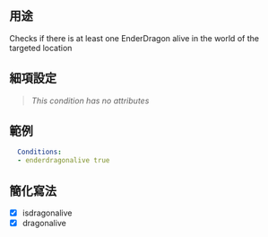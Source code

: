 ## 用途
Checks if there is at least one EnderDragon alive in the world of the targeted location


## 細項設定
>*This condition has no attributes*


## 範例
```yaml
  Conditions:
  - enderdragonalive true
```


## 簡化寫法
- [x] isdragonalive
- [x] dragonalive